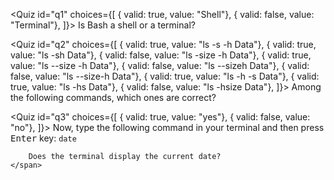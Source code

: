 <script>
import Quiz from "$components/Quiz.svelte";
</script>

<!-- The "id" is used to maintain state on page refresh. It just has to be unique within a step in a tutorial -->
<Quiz id="q1" choices={[
	{ valid: true, value: "Shell"},
	{ valid: false, value: "Terminal"},
]}>
	<span slot="prompt">
		Is Bash a shell or a terminal?
	</span>
</Quiz>

<Quiz id="q2" choices={[
	{ valid: true, value: "ls -s -h Data"},
	{ valid: true, value: "ls -sh Data"},
	{ valid: false, value: "ls -size -h Data"},
	{ valid: true, value: "ls --size -h Data"},
	{ valid: false, value: "ls --sizeh Data"},
	{ valid: false, value: "ls --size-h Data"},
	{ valid: true, value: "ls -h -s Data"},
	{ valid: true, value: "ls -hs Data"},
	{ valid: false, value: "ls -hsize Data"},
]}>
	<span slot="prompt">
		Among the following commands, which ones are correct?
	</span>
</Quiz>

<Quiz id="q3" choices={[
	{ valid: true, value: "yes"},
	{ valid: false, value: "no"},
]}>
	<span slot="prompt">
		Now, type the following command in your terminal and then press <kbd>Enter</kbd> key: `date`

		Does the terminal display the current date?
	</span>
</Quiz>
